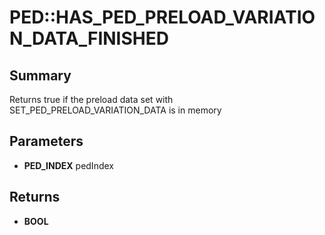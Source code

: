 # PED::HAS_PED_PRELOAD_VARIATION_DATA_FINISHED

## Summary
Returns true if the preload data set with SET_PED_PRELOAD_VARIATION_DATA is in memory

## Parameters
* **PED_INDEX** pedIndex

## Returns
* **BOOL**